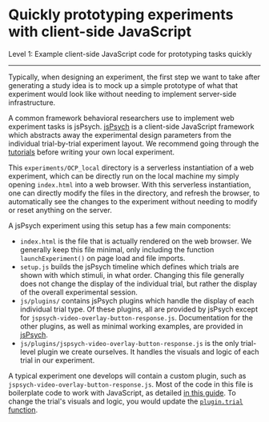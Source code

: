 # Quickly prototyping experiments with client-side JavaScript
Level 1: Example client-side JavaScript code for prototyping tasks quickly

-----

Typically, when designing an experiment, the first step we want to take after generating a study idea is to mock up a simple prototype of what that experiment would
look like without needing to implement server-side infrastructure. 

A common framework behavioral researchers use to implement web experiment tasks is jsPsych. [jsPsych](https://www.jspsych.org/6.3/) is a client-side 
JavaScript framework which abstracts away the experimental design parameters from the individual trial-by-trial experiment layout. We recommend going through the 
[tutorials](https://www.jspsych.org/6.3/tutorials/hello-world/) before writing your own local experiment.

This `experiments/OCP_local` directory is a serverless instantiation of a web experiment, which can be directly run on the local machine my simply opening `index.html`
into a web browser. With this serverless instantiation, one can directly modify the files in the directory, and refresh the browser, to automatically see the changes
to the experiment without needing to modify or reset anything on the server. 

A jsPsych experiment using this setup has a few main components:
- `index.html` is the file that is actually rendered on the web browser. We generally keep this file minimal, only including the function `launchExperiment()` on page load and file imports.
- `setup.js` builds the jsPsych timeline which defines which trials are shown with which stimuli, in what order. Changing this file generally does not change the display of the individual trial, but rather the display of the overall experimental session. 
- `js/plugins/` contains jsPsych plugins which handle the display of each individual trial type. Of these plugins, all are provided by jsPsych except for `jspsych-video-overlay-button-response.js`. Documentation for the other plugins, as well as minimal working examples, are provided in [jsPsych](https://www.jspsych.org/6.3/plugins/list-of-plugins/).
- `js/plugins/jspsych-video-overlay-button-response.js` is the only trial-level plugin we create ourselves. It handles the visuals and logic of each trial in our experiment.

A typical experiment one develops will contain a custom plugin, such as `jspsych-video-overlay-button-response.js`. Most of the code in this file is boilerplate code to work with JavaScript, as detailed [in this guide](https://www.jspsych.org/6.3/overview/plugins/#creating-a-new-plugin).
To change the trial's visuals and logic, you would update the [`plugin.trial` function](https://github.com/cogtoolslab/cognitive-ai-benchmarking/blob/master/experiments/OCP_local/js/plugins/jspsych-video-overlay-button-response.js#L150).
